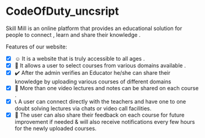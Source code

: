 # CodeOfDuty_uncsript

Skill Mill is an online platform that provides an educational solution for people to connect , learn and share their knowledge .

Features of our website:
  - [x] :relaxed: It is a website that is truly accessible to all ages .
  - [x] :scroll: It allows a user to select courses from various domains available . 
  - [x] :heavy_check_mark: After the admin verifies an Educator he/she can share their knowledge by uploading various courses of different domains
  - [x] :open_file_folder: More than one video lectures and notes can be shared on each course .
  - [x] :telephone_receiver: A user can connect directly with the teachers and have one to one doubt solving lectures via chats or video call facilities.
  - [x] :bookmark_tabs: The user can also share their feedback on each course for future improvement if needed & will also receive notifications every few hours for the newly uploaded courses.
